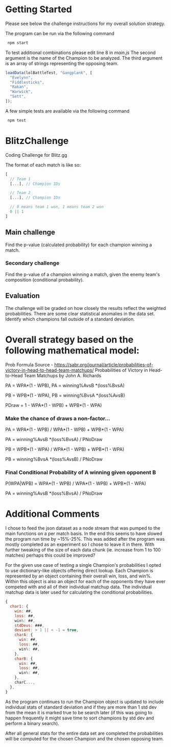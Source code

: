# Getting Started

Please see below the challenge instructions for my overall solution strategy.

The program can be run via the following command

```js
 npm start
```

To test additional combinations please edit line 8 in _main.js_
The second argument is the name of the Champion to be analyzed.
The third argument is an array of strings representing the opposing team.

```js
loadData(lolBattleTest, "Gangplank", [
  "Evelynn",
  "Fiddlesticks",
  "Rakan",
  "Warwick",
  "Sett",
]);
```

A few simple tests are available via the following command

```js
 npm test
```

# BlitzChallenge

Coding Challenge for Blitz.gg

The format of each match is like so:

```js
[
  // Team 1
  [...], // Champion IDs

  // Team 2
  [...], // Champion IDs

  // 0 means team 1 won, 1 means team 2 won
  0 || 1
]
```

## Main challenge

Find the p-value (calculated probability) for each champion winning a match.

### Secondary challenge

Find the p-value of a champion winning a match, given the enemy team's composition (conditional probability).

## Evaluation

The challenge will be graded on how closely the results reflect the weighted probabilities. There are some clear statistical anomalies in the data set. Identify which champions fall outside of a standard deviation.

# Overall strategy based on the following mathematical model:

Prob Formula Source - https://sabr.org/journal/article/probabilities-of-victory-in-head-to-head-team-matchups/
Probabilities of Victory in Head-to-Head Team Matchups by John A. Richards

PA = WPA*(1 - WPB), PA = winning%AvsB *(loss%BvsA)

PB = WPB*(1 - WPA), PB = winning%BvsA *(loss%AvsB)

PDraw = 1 - WPA*(1 - WPB) + WPB*(1 - WPA)

### Make the chance of draws a non-factor...

PA = WPA*(1 - WPB) / WPA*(1 - WPB) + WPB\*(1 - WPA)

PA = winning%AvsB \*(loss%BvsA) / PNoDraw

PB = WPB*(1 - WPA) / WPA*(1 - WPB) + WPB\*(1 - WPA)

PB = winning%BvsA \*(loss%AvsB) / PNoDraw

### Final Conditional Probability of A winning given opponent B

P(WPA|WPB) = WPA*(1 - WPB) / WPA*(1 - WPB) + WPB\*(1 - WPA)

PA = winning%AvsB \*(loss%BvsA) / PNoDraw

# Additional Comments

I chose to feed the json dataset as a node stream that was pumped to the main functions on a per match basis. In the end this seems to have slowed the program run time by ~15%-25%.
This was added after the program was mostly completed as an experiment so I chose to leave it in there.
With further tweaking of the size of each data chunk (ie. increase from 1 to 100 matches) perhaps this could be improved?

For the given use case of testing a single Champion's probabilities I opted to use dictionary-like objects offering direct lookup.
Each Champion is represented by an object containing their overall win, loss, and win%. Within this object is also an object for each of the opponents they have ever competed with and all of their individual matchup data. The individual matchup data is later used for calculating the conditional probabilities.

```js
{
  char1: {
    win: ##,
    loss: ##,
    win%: ##,
    stdDevs: ###,
    deviant: > 1 || < -1 = true,
    charA: {
      win: ##,
      loss: ##,
      win%: ##,
    },
    charB: {
      win: ##,
      loss: ##,
      win%: ##,
    },
    charC...,
  },
}
```

As the program continues to run the Champion object is updated to include individual stats of standard deviation and if they are more than 1 std dev from the mean it is marked true to be search later (if this was going to happen frequently it might save time to sort champions by std dev and perform a binary search).

After all general stats for the entire data set are completed the probabilities will be computed for the chosen Champion and the chosen opposing team.
